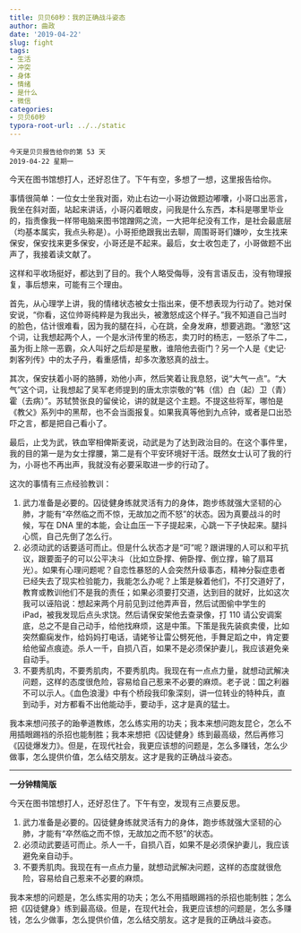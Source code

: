 ```yaml
---
title: 贝贝60秒：我的正确战斗姿态
author: 曲政
date: '2019-04-22'
slug: fight
tags:
- 生活
- 冲突
- 身体
- 情绪
- 是什么
- 微信
categories:
- 贝贝60秒
typora-root-url: ../../static
---
```


```
今天是贝贝报告给你的第 53 天
2019-04-22 星期一
```

今天在图书馆想打人，还好忍住了。下午有空，多想了一想，这里报告给你。

事情很简单：一位女士坐我对面，劝止右边一小哥边做题边嘟囔，小哥口出恶言，我坐在斜对面，站起来讲话，小哥闪着眼皮，问我是什么东西，本科是哪里毕业的，指责像我一样带电脑来图书馆蹭网之流，一大把年纪没有工作，是社会最底层（均基本属实，我点头称是）。小哥拒绝跟我出去聊，周围哥哥们嫌吵，女生找来保安，保安找来更多保安，小哥还是不起来。最后，女士收包走了，小哥做题不出声了，我接着读文献了。

这样和平收场挺好，都达到了目的。我个人略受侮辱，没有言语反击，没有物理报复，事后想来，可能有三个理由。

首先，从心理学上讲，我的情绪状态被女士指出来，便不想表现为行动了。她对保安说，“你看，这位帅哥纯粹是为我出头，被激怒成这个样子。”我不知道自己当时的脸色，估计很难看，因为我的腿在抖，心在跳，全身发麻，想要逃跑。“激怒”这个词，让我想起两个人，一个是水浒传里的杨志，卖刀时的杨志，一怒杀了牛二，虽为街上除一恶霸，众人叫好之后却是星散，谁陪他去衙门？另一个人是《史记·刺客列传》中的太子丹，看重感情，却多次激怒真的战士。

其次，保安扶着小哥的胳膊，劝他小声，然后笑着让我息怒，说“大气一点”。“大气”这个词，让我想起了吴军老师提到的唐太宗崇敬的“韩（信）白（起）卫（青）霍（去病）”。苏轼赞张良的留侯论，讲的就是这个主题。不提这些将军，哪怕是《教父》系列中的黑帮，也不会当面报复。如果我真等他到九点钟，或者是口出恐吓之言，都是把自己看小了。

最后，止戈为武，铁血宰相俾斯麦说，动武是为了达到政治目的。在这个事件里，我的目的第一是为女士撑腰，第二是有个平安环境好干活。既然女士认可了我的行为，小哥也不再出声，我就没有必要采取进一步的行动了。

这次的事情有三点经验教训：

1.  武力准备是必要的。囚徒健身练就灵活有力的身体，跑步练就强大坚韧的心肺，才能有“卒然临之而不惊，无故加之而不怒”的状态。因为真要战斗的时候，写在 DNA 里的本能，会让血压一下子提起来，心跳一下子快起来。腿抖心慌，自己先倒了怎么行。
2.  必须动武的话要适可而止。但是什么状态才是“可”呢？跟讲理的人可以和平抗议，跟要面子的可以公平决斗（比如立卧撑、俯卧撑、倒立撑，输了扇耳光）。如果有心理问题呢？自恋性暴怒的人会突然升级事态，精神分裂症患者已经失去了现实检验能力，我能怎么办呢？上策是躲着他们，不打交道好了，教育或教训他们不是我的责任；如果必须要打交道，达到目的就好，比如这次我可以诬陷说：想起来两个月前见到过他弄声音，然后试图偷中学生的 iPad，被我发现后点头求饶。然后请保安架他去查录像，打 110 请公安调案底，总之不是自己动手，给他找麻烦，这是中策。下策是我先装疯卖傻，比如突然癫痫发作，给妈妈打电话，请姥爷让雷公劈死他，手舞足蹈之中，肯定要给他留点痕迹。杀人一千，自损八百，如果不是必须保护妻儿，我应该避免亲自动手。
3.  不要秀肌肉，不要秀肌肉，不要秀肌肉。我现在有一点点力量，就想动武解决问题，这样的态度很危险，容易给自己惹来不必要的麻烦。老子说：国之利器不可以示人。《血色浪漫》中有个桥段我印象深刻，讲一位转业的特种兵，直到动手，对方都看不出他能动手，要动手，这才是真的猛士。

我本来想问孩子的跆拳道教练，怎么练实用的功夫；我本来想问跑友昆仑，怎么不用插眼踢裆的杀招也能制胜；我本来想把《囚徒健身》练到最高级，然后再修习《囚徒爆发力》。但是，在现代社会，我更应该想的问题是，怎么多赚钱，怎么少做事，怎么提供价值，怎么结交朋友。这才是我的正确战斗姿态。

------

**一分钟精简版**

今天在图书馆想打人，还好忍住了。下午有空，发现有三点要反思。

1.  武力准备是必要的。囚徒健身练就灵活有力的身体，跑步练就强大坚韧的心肺，才能有“卒然临之而不惊，无故加之而不怒”的状态。
2.  必须动武要适可而止。杀人一千，自损八百，如果不是必须保护妻儿，我应该避免亲自动手。
3.  不要秀肌肉。我现在有一点点力量，就想动武解决问题，这样的态度就很危险，容易给自己惹来不必要的麻烦。

我本来想的问题是，怎么练实用的功夫；怎么不用插眼踢裆的杀招也能制胜；怎么把《囚徒健身》练到最高级。但是，在现代社会，我更应该想的问题是，怎么多赚钱，怎么少做事，怎么提供价值，怎么结交朋友。这才是我的正确战斗姿态。




